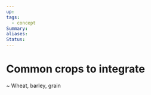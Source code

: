 ```yaml
---
up: 
tags:
  - concept
Summary: 
aliases: 
Status:
---
```

# Common crops to integrate
~
Wheat, barley, grain